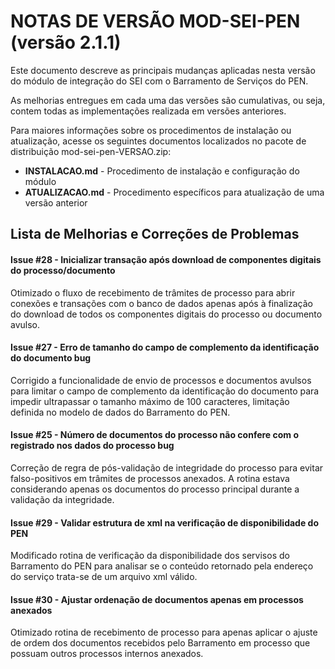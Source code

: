 # NOTAS DE VERSÃO MOD-SEI-PEN (versão 2.1.1)

Este documento descreve as principais mudanças aplicadas nesta versão do módulo de integração do SEI com o Barramento de Serviços do PEN. 

As melhorias entregues em cada uma das versões são cumulativas, ou seja, contem todas as implementações realizada em versões anteriores.

Para maiores informações sobre os procedimentos de instalação ou atualização, acesse os seguintes documentos localizados no pacote de distribuição mod-sei-pen-VERSAO.zip:

* **INSTALACAO.md** - Procedimento de instalação e configuração do módulo
* **ATUALIZACAO.md** - Procedimento específicos para atualização de uma versão anterior


## Lista de Melhorias e Correções de Problemas


#### Issue #28 - Inicializar transação após download de componentes digitais do processo/documento

Otimizado o fluxo de recebimento de trâmites de processo para abrir conexões e transações com o banco de dados apenas após à finalização do download de todos os componentes digitais do processo ou documento avulso.


#### Issue #27 - Erro de tamanho do campo de complemento da identificação do documento bug

Corrigido a funcionalidade de envio de processos e documentos avulsos para limitar o campo de complemento da identificação do documento para impedir ultrapassar o tamanho máximo de 100 caracteres, limitação definida no modelo de dados do Barramento do PEN.


#### Issue #25 - Número de documentos do processo não confere com o registrado nos dados do processo bug

Correção de regra de pós-validação de integridade do processo para evitar falso-positivos em trâmites de processos anexados. A rotina estava considerando apenas os documentos do processo principal durante a validação da integridade.

#### Issue #29 - Validar estrutura de xml na verificação de disponibilidade do PEN

Modificado rotina de verificação da disponibilidade dos servisos do Barramento do PEN para analisar se o conteúdo retornado pela endereço do serviço trata-se de um arquivo xml válido.

#### Issue #30 - Ajustar ordenação de documentos apenas em processos anexados

Otimizado rotina de recebimento de processo para apenas aplicar o ajuste de ordem dos documentos recebidos pelo Barramento em processo que possuam outros processos internos anexados.

